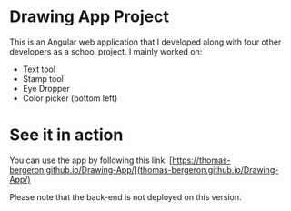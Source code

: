 # Drawing App Project

This is an Angular web application that I developed along with four other developers as a school project. I mainly worked on:

- Text tool
- Stamp tool
- Eye Dropper
- Color picker (bottom left)

# See it in action

You can use the app by following this link: [https://thomas-bergeron.github.io/Drawing-App/](thomas-bergeron.github.io/Drawing-App/)

Please note that the back-end is not deployed on this version.
